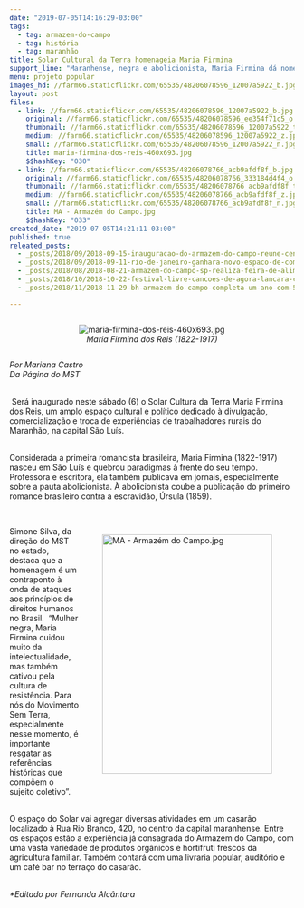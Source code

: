```yaml
---
date: "2019-07-05T14:16:29-03:00"
tags:
  - tag: armazem-do-campo
  - tag: história
  - tag: maranhão
title: Solar Cultural da Terra homenageia Maria Firmina
support_line: "Maranhense, negra e abolicionista, Maria Firmina dá nome e vida ao casarão no centro de São Luís"
menu: projeto popular
images_hd: //farm66.staticflickr.com/65535/48206078596_12007a5922_b.jpg
layout: post
files:
  - link: //farm66.staticflickr.com/65535/48206078596_12007a5922_b.jpg
    original: //farm66.staticflickr.com/65535/48206078596_ee354f71c5_o.jpg
    thumbnail: //farm66.staticflickr.com/65535/48206078596_12007a5922_t.jpg
    medium: //farm66.staticflickr.com/65535/48206078596_12007a5922_z.jpg
    small: //farm66.staticflickr.com/65535/48206078596_12007a5922_n.jpg
    title: maria-firmina-dos-reis-460x693.jpg
    $$hashKey: "030"
  - link: //farm66.staticflickr.com/65535/48206078766_acb9afdf8f_b.jpg
    original: //farm66.staticflickr.com/65535/48206078766_333184d4f4_o.jpg
    thumbnail: //farm66.staticflickr.com/65535/48206078766_acb9afdf8f_t.jpg
    medium: //farm66.staticflickr.com/65535/48206078766_acb9afdf8f_z.jpg
    small: //farm66.staticflickr.com/65535/48206078766_acb9afdf8f_n.jpg
    title: MA - Armazém do Campo.jpg
    $$hashKey: "033"
created_date: "2019-07-05T14:21:11-03:00"
published: true
releated_posts:
  - _posts/2018/09/2018-09-15-inauguracao-do-armazem-do-campo-reune-centenas-de-pessoas-no-rio-de-janeiro.md
  - _posts/2018/09/2018-09-11-rio-de-janeiro-ganhara-novo-espaco-de-comercializacao-de-produtos-da-reforma-agraria.md
  - _posts/2018/08/2018-08-21-armazem-do-campo-sp-realiza-feira-de-alimentos-organicos-a-preco-de-custo.md
  - _posts/2018/10/2018-10-22-festival-livre-cancoes-de-agora-lancara-composicoes-ineditas-em-celebracao-a-democracia.md
  - _posts/2018/11/2018-11-29-bh-armazem-do-campo-completa-um-ano-com-50-mil-produtos-comercializados.md

---
```

<div style="text-align:center">
<figure class="image" style="display:inline-block"><img alt="maria-firmina-dos-reis-460x693.jpg" src="//farm66.staticflickr.com/65535/48206078596_12007a5922_b.jpg" />
<figcaption><em>Maria Firmina dos Reis (1822-1917)</em></figcaption>
</figure>
</div>

<p><em>Por Mariana Castro<br />
Da P&aacute;gina do MST</em><br />
&nbsp;</p>

<p>&nbsp;Ser&aacute; inaugurado neste s&aacute;bado (6) o Solar Cultura da Terra Maria Firmina dos Reis, um amplo espa&ccedil;o cultural e pol&iacute;tico dedicado &agrave; divulga&ccedil;&atilde;o, comercializa&ccedil;&atilde;o e troca de experi&ecirc;ncias de trabalhadores rurais do Maranh&atilde;o, na capital S&atilde;o Lu&iacute;s.&nbsp;&nbsp;</p>

<p><br />
Considerada a primeira romancista brasileira, Maria Firmina (1822-1917) nasceu em S&atilde;o Lu&iacute;s e quebrou paradigmas &agrave; frente do seu tempo. Professora e escritora, ela tamb&eacute;m publicava em jornais, especialmente sobre a pauta abolicionista. &Agrave; abolicionista coube a publica&ccedil;&atilde;o do primeiro romance brasileiro contra a escravid&atilde;o, &Uacute;rsula (1859).&nbsp;</p>

<p>&nbsp;</p>

<figure class="image" style="float:right"><img alt="MA - Armazém do Campo.jpg" height="422" src="//farm66.staticflickr.com/65535/48206078766_acb9afdf8f_b.jpg" width="300" />
<figcaption></figcaption>
</figure>

<p>Simone Silva, da dire&ccedil;&atilde;o do MST no estado, destaca que a homenagem &eacute; um contraponto &agrave; onda de ataques aos princ&iacute;pios de direitos humanos no Brasil.&nbsp; &ldquo;Mulher negra, Maria Firmina cuidou muito da intelectualidade, mas tamb&eacute;m cativou pela cultura de resist&ecirc;ncia. Para n&oacute;s do Movimento Sem Terra, especialmente nesse momento, &eacute; importante resgatar as refer&ecirc;ncias hist&oacute;ricas que comp&otilde;em o sujeito coletivo&rdquo;.&nbsp;</p>

<p><br />
O espa&ccedil;o do Solar vai agregar diversas atividades em um casar&atilde;o localizado &agrave; Rua Rio Branco, 420, no centro da capital maranhense. Entre os espa&ccedil;os est&atilde;o a experi&ecirc;ncia j&aacute; consagrada do Armaz&eacute;m do Campo, com uma vasta variedade de produtos org&acirc;nicos e hortifruti frescos da agricultura familiar. Tamb&eacute;m contar&aacute; com uma livraria popular, audit&oacute;rio e um caf&eacute; bar no terra&ccedil;o do casar&atilde;o.&nbsp;&nbsp;</p>

<p><br />
<em>*Editado por Fernanda Alc&acirc;ntara</em><br />
&nbsp;</p>
